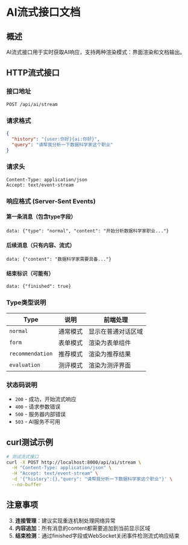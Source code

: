 # AI流式接口文档

## 概述
AI流式接口用于实时获取AI响应，支持两种渲染模式：界面渲染和文档输出。

## HTTP流式接口

### 接口地址
```
POST /api/ai/stream
```

### 请求格式
```json
{
  "history": "{user:你好}{ai:你好}",
  "query": "请帮我分析一下数据科学家这个职业"
}
```

### 请求头
```
Content-Type: application/json
Accept: text/event-stream
```

### 响应格式 (Server-Sent Events)

#### 第一条消息（包含type字段）
```
data: {"type": "normal", "content": "开始分析数据科学家职业..."}

```

#### 后续消息（只有内容、流式）
```
data: {"content": "数据科学家需要具备..."}

```

#### 结束标识（可能有）
```
data: {"finished": true}

```

### Type类型说明

| Type | 说明 | 前端处理 |
|------|------|----------|
| `normal` | 通常模式 | 显示在普通对话区域 |
| `form` | 表单模式 | 渲染为表单组件 |
| `recommendation` | 推荐模式 | 渲染为推荐结果 |
| `evaluation` | 测评模式 | 渲染为测评界面 |

### 状态码说明
- `200` - 成功，开始流式响应
- `400` - 请求参数错误
- `500` - 服务器内部错误
- `503` - AI服务不可用

## curl测试示例

```bash
# 测试流式接口
curl -X POST http://localhost:8000/api/ai/stream \
  -H "Content-Type: application/json" \
  -H "Accept: text/event-stream" \
  -d '{"history":{},"query": "请帮我分析一下数据科学家这个职业"}' \
  --no-buffer
```

## 注意事项


3. **连接管理**：建议实现重连机制处理网络异常
4. **内容追加**：所有消息的content都需要追加到当前显示区域
5. **结束检测**：通过finished字段或WebSocket关闭事件检测流式响应结束